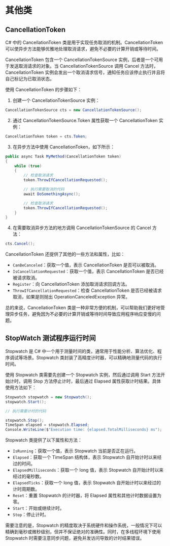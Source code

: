 # 其他类

## CancellationToken
C# 中的 CancellationToken 类是用于实现任务取消的机制。CancellationToken 可以使异步方法能够优雅地处理取消请求，避免不必要的计算开销或等待时间。

CancellationToken 包含一个 CancellationTokenSource 实例，后者是一个可用于发送取消请求的对象。当 CancellationTokenSource 调用 Cancel 方法时，CancellationToken 实例会发出一个取消请求信号，通知任务应该停止执行并且将自己标记为已取消状态。

使用 CancellationToken 的步骤如下：

1. 创建一个 CancellationTokenSource 实例：
```csharp
CancellationTokenSource cts = new CancellationTokenSource();
```

2. 通过 CancellationTokenSource.Token 属性获取一个 CancellationToken 实例：
```csharp
CancellationToken token = cts.Token;
```

3. 在异步方法中使用 CancellationToken，如下所示：
```csharp
public async Task MyMethod(CancellationToken token)
{
    while (true)
    {
        // 检查取消请求
        token.ThrowIfCancellationRequested();

        // 执行需要取消的代码
        await DoSomethingAsync();

        // 检查取消请求
        token.ThrowIfCancellationRequested();
    }
}
```

4. 在需要取消异步方法的地方调用 CancellationTokenSource 的 Cancel 方法：
```csharp
cts.Cancel();
```

CancellationToken 还提供了其他的一些方法和属性，比如：

- `CanBeCanceled`：获取一个值，表示 CancellationToken 是否可以被取消。
- `IsCancellationRequested`：获取一个值，表示 CancellationToken 是否已经被请求取消。
- `Register`：向 CancellationToken 添加取消请求回调方法。
- `ThrowIfCancellationRequested`：检查 CancellationToken 是否已经被请求取消，如果是则抛出 OperationCanceledException 异常。

总的来说，CancellationToken 类是一种非常方便的机制，可以帮助我们更好地管理异步任务，避免因为不必要的计算开销或等待时间导致应用程序响应变慢的问题。

## StopWatch 测试程序运行时间
Stopwatch 是 C# 中一个用于测量时间的类，通常用于性能分析、算法优化、程序调试等场景。Stopwatch 类封装了高精度计时器，可以精确地测量代码的执行时间。

使用 Stopwatch 类需要先创建一个 Stopwatch 实例，然后通过调用 Start 方法开始计时，调用 Stop 方法停止计时，最后通过 Elapsed 属性获取计时结果。具体使用方法如下：

```csharp
Stopwatch stopwatch = new Stopwatch();
stopwatch.Start();

// 执行需要计时的代码

stopwatch.Stop();
TimeSpan elapsed = stopwatch.Elapsed;
Console.WriteLine($"Execution time: {elapsed.TotalMilliseconds} ms");
```

Stopwatch 类提供了以下属性和方法：

- `IsRunning`：获取一个值，表示 Stopwatch 当前是否正在运行。
- `Elapsed`：获取一个 TimeSpan 结构体，表示 Stopwatch 自开始计时以来经过的时间。
- `ElapsedMilliseconds`：获取一个 long 值，表示 Stopwatch 自开始计时以来经过的毫秒数。
- `ElapsedTicks`：获取一个 long 值，表示 Stopwatch 自开始计时以来经过的计时周期数。
- `Reset`：重置 Stopwatch 的计时器，将 Elapsed 属性和其他计时数据设置为零。
- `Start`：开始或继续计时。
- `Stop`：停止计时。

需要注意的是，Stopwatch 的精度取决于系统硬件和操作系统，一般情况下可以精确到毫秒或微秒级别，但并不保证绝对的准确性。同时，在多线程环境下使用 Stopwatch 时需要注意同步问题，避免并发访问导致的计时结果错误。